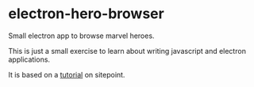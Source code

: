 # electron-hero-browser
Small electron app to browse marvel heroes.

This is just a small exercise to learn about writing javascript and electron applications.

It is based on a [tutorial](https://www.sitepoint.com/desktop-node-apps-with-electron/?utm_source=nodeweekly&utm_medium=email) on sitepoint.
